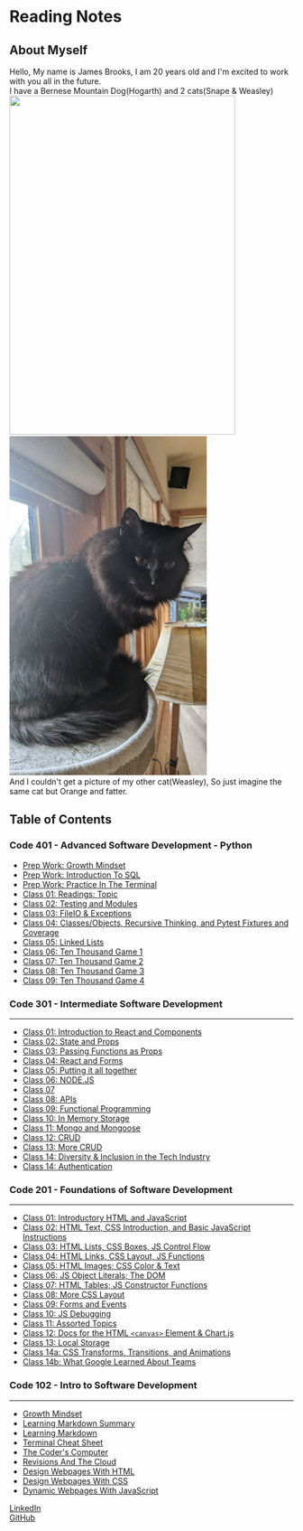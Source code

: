 # Reading Notes

## About Myself<br>
Hello, My name is James Brooks, I am 20 years old and I'm excited to work with you all in the future.<br>
I have a Bernese Mountain Dog(Hogarth) and 2 cats(Snape & Weasley)<br>
<img src="./imgs/PXL_20220124_222637381.jpg" width="400" height="600">
<img src="./imgs/PXL_20220124_222656582.jpg" width="350" height="600"><br>
And I couldn't get a picture of my other cat(Weasley), So just imagine the same cat but Orange and fatter.

## Table of Contents

### Code 401 - Advanced Software Development - Python

- [Prep Work: Growth Mindset](https://jamesbrooks01.github.io/reading-notes/Code401/growthMindset)
- [Prep Work: Introduction To SQL](https://jamesbrooks01.github.io/reading-notes/Code401/introductionToSQL)
- [Prep Work: Practice In The Terminal](https://jamesbrooks01.github.io/reading-notes/Code401/practiceInTheTerminal)
- [Class 01: Readings: Topic](https://jamesbrooks01.github.io/reading-notes/Code401/class-01)
- [Class 02: Testing and Modules](https://jamesbrooks01.github.io/reading-notes/Code401/class-02)
- [Class 03: FileIO & Exceptions](https://jamesbrooks01.github.io/reading-notes/Code401/class-03)
- [Class 04: Classes/Objects, Recursive Thinking, and Pytest Fixtures and Coverage](https://jamesbrooks01.github.io/reading-notes/Code401/class-04)
- [Class 05: Linked Lists](https://jamesbrooks01.github.io/reading-notes/Code401/class-05)
- [Class 06: Ten Thousand Game 1](https://jamesbrooks01.github.io/reading-notes/Code401/class-06)
- [Class 07: Ten Thousand Game 2](https://jamesbrooks01.github.io/reading-notes/Code401/class-07)
- [Class 08: Ten Thousand Game 3](https://jamesbrooks01.github.io/reading-notes/Code401/class-08)
- [Class 09: Ten Thousand Game 4](https://jamesbrooks01.github.io/reading-notes/Code401/class-09)

### Code 301 - Intermediate Software Development

---

- [Class 01: Introduction to React and Components](https://jamesbrooks01.github.io/reading-notes/Code301/class-01)
- [Class 02: State and Props](https://jamesbrooks01.github.io/reading-notes/Code301/class-02)
- [Class 03: Passing Functions as Props](https://jamesbrooks01.github.io/reading-notes/Code301/class-03)
- [Class 04: React and Forms](https://jamesbrooks01.github.io/reading-notes/Code301/class-04)
- [Class 05: Putting it all together](https://jamesbrooks01.github.io/reading-notes/Code301/class-05)
- [Class 06: NODE.JS](https://jamesbrooks01.github.io/reading-notes/Code301/class-06)
- [Class 07](https://jamesbrooks01.github.io/reading-notes/Code301/class-07)
- [Class 08: APIs](https://jamesbrooks01.github.io/reading-notes/Code301/class-08)
- [Class 09: Functional Programming](https://jamesbrooks01.github.io/reading-notes/Code301/class-09)
- [Class 10: In Memory Storage](https://jamesbrooks01.github.io/reading-notes/Code301/class-10)
- [Class 11: Mongo and Mongoose](https://jamesbrooks01.github.io/reading-notes/Code301/class-11)
- [Class 12: CRUD](https://jamesbrooks01.github.io/reading-notes/Code301/class-12)
- [Class 13: More CRUD](https://jamesbrooks01.github.io/reading-notes/Code301/class-13)
- [Class 14: Diversity & Inclusion in the Tech Industry](https://jamesbrooks01.github.io/reading-notes/Code301/class-14)
- [Class 14: Authentication](https://jamesbrooks01.github.io/reading-notes/Code301/class-15)

### Code 201 - Foundations of Software Development

---

- [Class 01: Introductory HTML and JavaScript](https://jamesbrooks01.github.io/reading-notes/Code201/class-01)
- [Class 02: HTML Text, CSS Introduction, and Basic JavaScript Instructions](https://jamesbrooks01.github.io/reading-notes/Code201/class-02)
- [Class 03: HTML Lists, CSS Boxes, JS Control Flow](https://jamesbrooks01.github.io/reading-notes/Code201/class-03)
- [Class 04: HTML Links, CSS Layout, JS Functions](https://jamesbrooks01.github.io/reading-notes/Code201/class-04)
- [Class 05: HTML Images; CSS Color & Text](https://jamesbrooks01.github.io/reading-notes/Code201/class-05)
- [Class 06: JS Object Literals; The DOM](https://jamesbrooks01.github.io/reading-notes/Code201/class-06)
- [Class 07: HTML Tables; JS Constructor Functions](https://jamesbrooks01.github.io/reading-notes/Code201/class-07)
- [Class 08: More CSS Layout](https://jamesbrooks01.github.io/reading-notes/Code201/class-08)
- [Class 09: Forms and Events](https://jamesbrooks01.github.io/reading-notes/Code201/class-09)
- [Class 10: JS Debugging](https://jamesbrooks01.github.io/reading-notes/Code201/class-10)
- [Class 11: Assorted Topics](https://jamesbrooks01.github.io/reading-notes/Code201/class-11)
- [Class 12: Docs for the HTML `<canvas>` Element & Chart.js](https://jamesbrooks01.github.io/reading-notes/Code201/class-12)
- [Class 13: Local Storage](https://jamesbrooks01.github.io/reading-notes/Code201/class-13)
- [Class 14a: CSS Transforms, Transitions, and Animations](https://jamesbrooks01.github.io/reading-notes/Code201/class-14a)
- [Class 14b: What Google Learned About Teams](https://jamesbrooks01.github.io/reading-notes/Code201/class-14b)

### Code 102 - Intro to Software Development

---

- [Growth Mindset](https://jamesbrooks01.github.io/reading-notes/Code102/GrowthMindset)
- [Learning Markdown Summary](https://jamesbrooks01.github.io/reading-notes/Code102/LearningMarkdownSummary)
- [Learning Markdown](https://jamesbrooks01.github.io/reading-notes/Code102/LearningMarkdown)
- [Terminal Cheat Sheet](https://jamesbrooks01.github.io/reading-notes/Code102/TerminalCheatSheet)
- [The Coder's Computer](https://jamesbrooks01.github.io/reading-notes/Code102/TheCoder'sComputer)
- [Revisions And The Cloud](https://jamesbrooks01.github.io/reading-notes/Code102/RevisionsAndTheCloud)
- [Design Webpages With HTML](https://jamesbrooks01.github.io/reading-notes/Code102/DesignWebpagesWithHTML)
- [Design Webpages With CSS](https://jamesbrooks01.github.io/reading-notes/Code102/DesignWebpagesWithCSS)
- [Dynamic Webpages With JavaScript](https://jamesbrooks01.github.io/reading-notes/Code102/DynamicWebpagesWithJavaScript)<br>

[LinkedIn](https://www.linkedin.com/in/james-brooks-8270b3170/)<br>
[GitHub](https://github.com/JamesBrooks01)<br>

